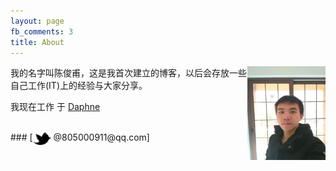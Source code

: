 ```yaml
---
layout: page
fb_comments: 3
title: About
---
```


<img src="/res/IMG_20150208_220224.jpg" width="125" height="150" align="right">

我的名字叫陈俊甫，这是我首次建立的博客，以后会存放一些自己工作(IT)上的经验与大家分享。


我现在工作 于 [Daphne](http://www.daphne.com.cn//)







<br>
### [<img src="/res/twitter.png" width="29" height="20" style="display:inline-block;vertical-align:middle"> @805000911@qq.com]
